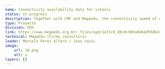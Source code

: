 ```yaml
---
name: Connectivity availability data for schools
status: In progress
description: Together with CMF and Megaedu, the connectivity speed of each school has been identified and what would be the estimated investment cost to bring optical fiber to the escolas that has a bad connection.
type: Proyecto
division: EDU
link: https://www.megaedu.org.br/_files/ugd/1a73c8_d8c0c903a04b4d55862cf66e15876bab.pdf
technical: MegaEdu (Firma consultora)
leader: Marcelo Perez Alfaro / Joao cossi
image: 
    url: 18.png
    alt: x
layers: []
---
```

    